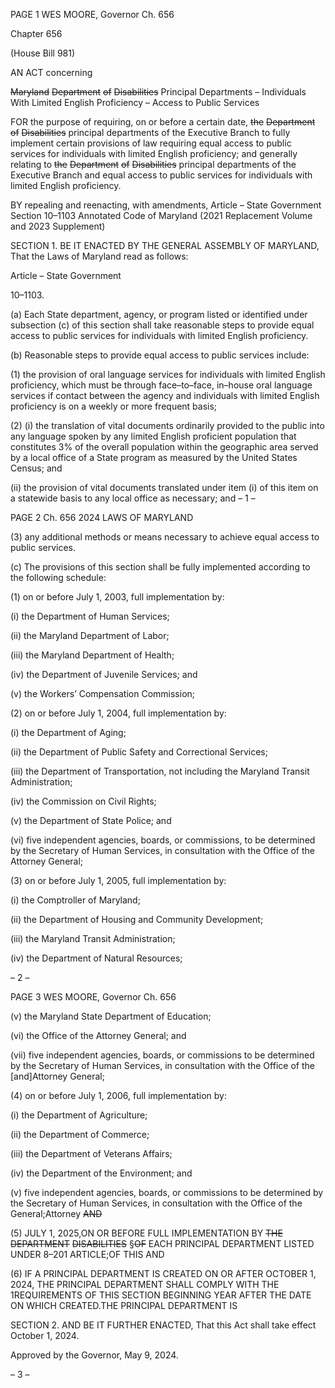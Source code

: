 PAGE 1
WES MOORE, Governor Ch. 656

Chapter 656

(House Bill 981)

AN ACT concerning

~~Maryland~~ ~~Department~~ ~~of~~ ~~Disabilities~~ Principal Departments – Individuals With
Limited English Proficiency – Access to Public Services

FOR the purpose of requiring, on or before a certain date, ~~the~~ ~~Department~~ ~~of~~ ~~Disabilities~~
principal departments of the Executive Branch to fully implement certain provisions
of law requiring equal access to public services for individuals with limited English
proficiency; and generally relating to ~~the~~ ~~Department~~ ~~of~~ ~~Disabilities~~ principal
departments of the Executive Branch and equal access to public services for
individuals with limited English proficiency.

BY repealing and reenacting, with amendments,
Article – State Government
Section 10–1103
Annotated Code of Maryland
(2021 Replacement Volume and 2023 Supplement)

SECTION 1. BE IT ENACTED BY THE GENERAL ASSEMBLY OF MARYLAND,
That the Laws of Maryland read as follows:

Article – State Government

10–1103.

(a) Each State department, agency, or program listed or identified under
subsection (c) of this section shall take reasonable steps to provide equal access to public
services for individuals with limited English proficiency.

(b) Reasonable steps to provide equal access to public services include:

(1) the provision of oral language services for individuals with limited
English proficiency, which must be through face–to–face, in–house oral language services
if contact between the agency and individuals with limited English proficiency is on a
weekly or more frequent basis;

(2) (i) the translation of vital documents ordinarily provided to the
public into any language spoken by any limited English proficient population that
constitutes 3% of the overall population within the geographic area served by a local office
of a State program as measured by the United States Census; and

(ii) the provision of vital documents translated under item (i) of this
item on a statewide basis to any local office as necessary; and
– 1 –

PAGE 2
Ch. 656 2024 LAWS OF MARYLAND

(3) any additional methods or means necessary to achieve equal access to
public services.

(c) The provisions of this section shall be fully implemented according to the
following schedule:

(1) on or before July 1, 2003, full implementation by:

(i) the Department of Human Services;

(ii) the Maryland Department of Labor;

(iii) the Maryland Department of Health;

(iv) the Department of Juvenile Services; and

(v) the Workers’ Compensation Commission;

(2) on or before July 1, 2004, full implementation by:

(i) the Department of Aging;

(ii) the Department of Public Safety and Correctional Services;

(iii) the Department of Transportation, not including the Maryland
Transit Administration;

(iv) the Commission on Civil Rights;

(v) the Department of State Police; and

(vi) five independent agencies, boards, or commissions, to be
determined by the Secretary of Human Services, in consultation with the Office of the
Attorney General;

(3) on or before July 1, 2005, full implementation by:

(i) the Comptroller of Maryland;

(ii) the Department of Housing and Community Development;

(iii) the Maryland Transit Administration;

(iv) the Department of Natural Resources;

– 2 –

PAGE 3
WES MOORE, Governor Ch. 656

(v) the Maryland State Department of Education;

(vi) the Office of the Attorney General; and

(vii) five independent agencies, boards, or commissions to be
determined by the Secretary of Human Services, in consultation with the Office of the
[and]Attorney General;

(4) on or before July 1, 2006, full implementation by:

(i) the Department of Agriculture;

(ii) the Department of Commerce;

(iii) the Department of Veterans Affairs;

(iv) the Department of the Environment; and

(v) five independent agencies, boards, or commissions to be
determined by the Secretary of Human Services, in consultation with the Office of the
General;Attorney ~~AND~~

(5) JULY 1, 2025,ON OR BEFORE FULL IMPLEMENTATION BY ~~THE~~
~~DEPARTMENT~~ ~~DISABILITIES~~ §~~OF~~ EACH PRINCIPAL DEPARTMENT LISTED UNDER
8–201 ARTICLE;OF THIS AND

(6) IF A PRINCIPAL DEPARTMENT IS CREATED ON OR AFTER
OCTOBER 1, 2024, THE PRINCIPAL DEPARTMENT SHALL COMPLY WITH THE
1REQUIREMENTS OF THIS SECTION BEGINNING YEAR AFTER THE DATE ON WHICH
CREATED.THE PRINCIPAL DEPARTMENT IS

SECTION 2. AND BE IT FURTHER ENACTED, That this Act shall take effect
October 1, 2024.

Approved by the Governor, May 9, 2024.

– 3 –
